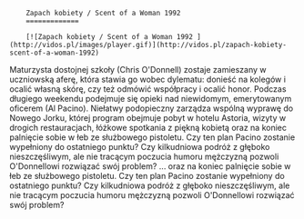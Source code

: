 
        Zapach kobiety / Scent of a Woman 1992 
        =============
        
        [![Zapach kobiety / Scent of a Woman 1992 ](http://vidos.pl/images/player.gif)](http://vidos.pl/zapach-kobiety-scent-of-a-woman-1992)
        
        
 Maturzysta dostojnej szkoły (Chris O'Donnell) zostaje zamieszany w uczniowską aferę, która stawia go wobec dylematu: donieść na kolegów i ocalić własną skórę, czy też odmówić współpracy i ocalić honor. Podczas długiego weekendu podejmuje się opieki nad niewidomym, emerytowanym oficerem (Al Pacino). Niełatwy podopieczny zarządza wspólną wyprawę do Nowego Jorku, której program obejmuje pobyt w hotelu Astoria, wizyty w drogich restauracjach, łóżkowe spotkania z piękną kobietą oraz na koniec palnięcie sobie w łeb ze służbowego pistoletu. Czy ten plan Pacino zostanie wypełniony do ostatniego punktu? Czy kilkudniowa podróż z głęboko nieszczęśliwym, ale nie tracącym poczucia humoru mężczyzną pozwoli O'Donnellowi rozwiązać swój problem?  ... oraz na koniec palnięcie sobie w łeb ze służbowego pistoletu. Czy ten plan Pacino zostanie wypełniony do ostatniego punktu? Czy kilkudniowa podróż z głęboko nieszczęśliwym, ale nie tracącym poczucia humoru mężczyzną pozwoli O'Donnellowi rozwiązać swój problem?
    